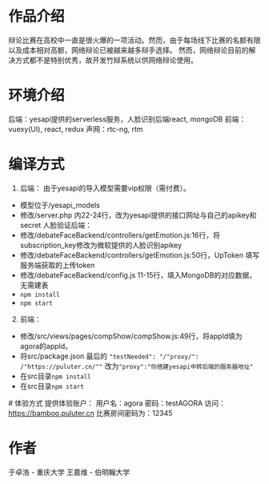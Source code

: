 # 作品介绍
辩论比赛在高校中一直是很火爆的一项活动。然而，由于每场线下比赛的名额有限以及成本相对高额，网络辩论已被越来越多辩手选择。
然而，网络辩论目前的解决方式都不是特别优秀，故开发竹辩系统以供网络辩论使用。

# 环境介绍
后端：yesapi提供的serverless服务，人脸识别后端react, mongoDB
前端：vuexy(UI), react, redux
声网：rtc-ng, rtm

# 编译方式
1. 后端：
由于yesapi的导入模型需要vip权限（需付费）。
- 模型位于/yesapi_models
- 修改/server.php 内22-24行，改为yesapi提供的接口网址与自己的apikey和secret
人脸验证后端：
- 修改/debateFaceBackend/controllers/getEmotion.js:16行，将subscription_key修改为微软提供的人脸识别apikey
- 修改/debateFaceBackend/controllers/getEmotion.js:50行，UpToken 填写服务端获取的上传token
- 修改/debateFaceBackend/config.js 11-15行，填入MongoDB的对应数据，无需建表
- ```npm install```
- ``` npm start ```

2. 前端：
- 修改/src/views/pages/compShow/compShow.js:49行，将appId填为agora的appId。
- 将src/package.json 最后的   ```"testNeeded": "/"proxy/": /"https://puluter.cn/""``` 改为```"proxy":"你搭建yesapi中转后端的服务器地址"```
- 在src目录```npm install```
- 在src目录```npm start```

# 体验方式
提供体验账户：
用户名：agora
密码：testAGORA
访问：https://bamboo.puluter.cn
比赛房间密码为：12345

# 作者
于卓浩 - 重庆大学
王嘉维 - 伯明翰大学